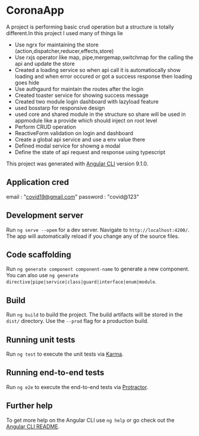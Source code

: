 # CoronaApp
A project is performing basic crud operation but a structure is totally different.In this project I used many of things lie
- Use ngrx for maintaining the store (action,dispatcher,reducer,effects,store)
- Use rxjs operator like map, pipe,mergemap,switchmap for the calling the api and update the store
- Created a loading service so when api call it is automatiocally show loading and when error occured or got a success response then loading goes  hide
- Use authgaurd for maintain the routes after the login
- Created toaster service for showing success message
- Created two module login dashboard with lazyload feature
- used bosstarp for responsive design
- used core and shared module in the structure so share will be used in appmodule like a provide which should inject on root level
- Perform CRUD operation
- ReactiveForm validation on login and dashboard
- Create a global api service and use a env value there
- Defined modal service for showng a  modal
- Define the state of api request and response using typescript

This project was generated with [Angular CLI](https://github.com/angular/angular-cli) version 9.1.0.


## Application cred
   email : "covid19@gmail.com" 
   password : "covid@123"

## Development server

Run `ng serve --opem` for a dev server. Navigate to `http://localhost:4200/`. The app will automatically reload if you change any of the source files.

## Code scaffolding

Run `ng generate component component-name` to generate a new component. You can also use `ng generate directive|pipe|service|class|guard|interface|enum|module`.

## Build

Run `ng build` to build the project. The build artifacts will be stored in the `dist/` directory. Use the `--prod` flag for a production build.

## Running unit tests

Run `ng test` to execute the unit tests via [Karma](https://karma-runner.github.io).

## Running end-to-end tests

Run `ng e2e` to execute the end-to-end tests via [Protractor](http://www.protractortest.org/).

## Further help

To get more help on the Angular CLI use `ng help` or go check out the [Angular CLI README](https://github.com/angular/angular-cli/blob/master/README.md).
